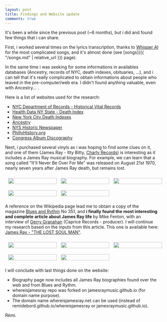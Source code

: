 ```yaml
---
layout: post
title: Findings and Website update
comments: true
---
```


It's been a while since the previous post (~6 months), but i did and found few things that i can share.

First, i worked several times on the lyrics transcription, thanks to [Whisper AI](https://openai.com/research/whisper) for the most complicated songs, and it's almost done (see [songs]({{ "/songs.md" | relative_url }}) page).

In the same time i was seeking for some informations in availables databases (Ancestry, records of NYC, death indexes, obituaries, ...), and i can tell that it's really complicated to obtain informations about people who leaved in the pre-computer/web era. I didn't found anything valuable, even with Ancestry... . 

Here is a list of websites used for the research:
- [NYC Department of Records - Historical Vital Records](https://a860-historicalvitalrecords.nyc.gov/digital-vital-records)
- [Health Data NY State - Death Index](https://health.data.ny.gov/Health/Genealogical-Research-Death-Index-Beginning-1957/vafa-pf2s)
- [New York City Death Indexes](https://www.deathindexes.com/newyork/city.html)
- [Ancestry](https://www.ancestry.com/)
- [NYS Historic Newspaper](https://nyshistoricnewspapers.org/)
- [PhillyHistory.org](https://www.phillyhistory.org/PhotoArchive/Home.aspx)
- [Congress Album Discography](https://www.bsnpubs.com/mca/congress/congress.html)

Next, i purchased several vinyls as i was hoping to find some clues on it, and one of them (James Ray - Itty Bitty, [Charly Records](https://www.charly.co.uk/)) is interesting as it includes a James Ray musical biography. For example, we can learn that a song called "It'll Never Be Over For Me" was released on August 21st 1970, nearly seven years after James Ray death, but remains lost.

<style>
    .image-gallery { column-count: 3; }
    img { width: 100%; height: auto; padding: 10px; }
</style>

<div class="image-gallery">
    <a href="{{ "/uploads/photos/IMG_1456.JPG" | relative_url }}"><img src="{{ "/uploads/photos/IMG_1456.JPG" | relative_url }}"/></a>
    <a href="{{ "/uploads/photos/IMG_1457.JPG" | relative_url }}"><img src="{{ "/uploads/photos/IMG_1457.JPG" | relative_url }}"/></a>
    <a href="{{ "/uploads/photos/IMG_1458.JPG" | relative_url }}"><img src="{{ "/uploads/photos/IMG_1458.JPG" | relative_url }}"/></a>
    <a href="{{ "/uploads/photos/IMG_1459.JPG" | relative_url }}"><img src="{{ "/uploads/photos/IMG_1459.JPG" | relative_url }}"/></a>
    <a href="{{ "/uploads/photos/IMG_1460.JPG" | relative_url }}"><img src="{{ "/uploads/photos/IMG_1460.JPG" | relative_url }}"/></a>
</div>

A reference on the Wikipedia page lead me to obtain a copy of the magazine [Blues and Rythm](http://www.bluesandrhythm.co.uk/) No 351, and __i finally found the most interesting and complete article about James Ray life__ by Mike Fenton, with an interview of [Gerry Granahan](https://en.wikipedia.org/wiki/Gerry_Granahan) (Caprice Records - producer). I will continue my research based on the inputs from this article. This one is available here: [James Ray - "THE LOST SOUL MAN"](./mirrors/biography-mike-fenton.md).

<div class="image-gallery">
    <a href="{{ "/uploads/photos/blues_and_rythm/01_blues_and_rythm_351_august_2020_cover.jpg" | relative_url }}"><img src="{{ "/uploads/photos/blues_and_rythm/01_blues_and_rythm_351_august_2020_cover.jpg" | relative_url }}"/></a>
    <a href="{{ "/uploads/photos/blues_and_rythm/02_blues_and_rythm_351_august_2020_p8.jpg" | relative_url }}"><img src="{{ "/uploads/photos/blues_and_rythm/02_blues_and_rythm_351_august_2020_p8.jpg" | relative_url }}"/></a>
    <a href="{{ "/uploads/photos/blues_and_rythm/03_blues_and_rythm_351_august_2020_p9.jpg" | relative_url }}"><img src="{{ "/uploads/photos/blues_and_rythm/03_blues_and_rythm_351_august_2020_p9.jpg" | relative_url }}"/></a>
    <a href="{{ "/uploads/photos/blues_and_rythm/04_blues_and_rythm_351_august_2020_p10.jpg" | relative_url }}"><img src="{{ "/uploads/photos/blues_and_rythm/04_blues_and_rythm_351_august_2020_p10.jpg" | relative_url }}"/></a>
    <a href="{{ "/uploads/photos/blues_and_rythm/05_blues_and_rythm_351_august_2020_p11.jpg" | relative_url }}"><img src="{{ "/uploads/photos/blues_and_rythm/05_blues_and_rythm_351_august_2020_p11.jpg" | relative_url }}"/></a>
</div>

I will conclude with last things done on the website:
- Biography page now includes all James Ray biographies found over the web and from Blues and Rythm.
- whereisjamesray repo was forked on jamesraymusic.github.io (for domain name purpose).
- The domain name whereisjamesray.net can be used (instead of remidebord.github.io/whereisjamesray or jamesraymusic.github.io).

Rémi.
